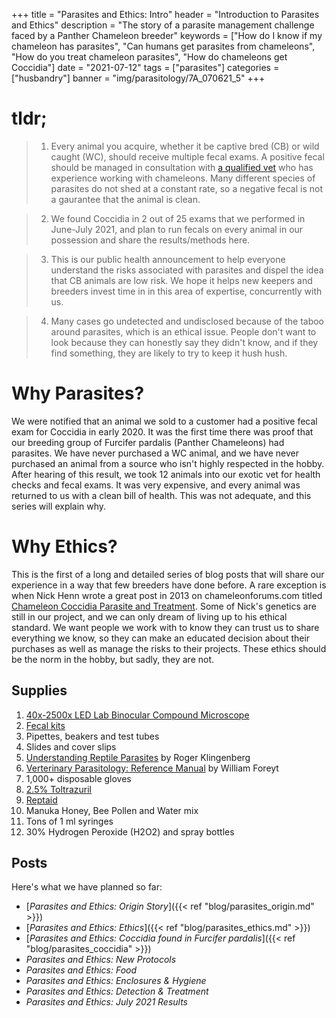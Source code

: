+++
title = "Parasites and Ethics: Intro"
header = "Introduction to Parasites and Ethics"
description = "The story of a parasite management challenge faced by a Panther Chameleon breeder"
keywords = ["How do I know if my chameleon has parasites", "Can humans get parasites from chameleons", "How do you treat chameleon parasites", "How do chameleons get Coccidia"]
date = "2021-07-12"
tags = ["parasites"]
categories = ["husbandry"]
banner = "img/parasitology/7A_070621_5"
+++


# tldr;

> 1. Every animal you acquire, whether it be captive bred (CB) or wild caught (WC), should receive multiple fecal exams. A positive fecal should be managed in consultation with [a qualified vet](http://arav.site-ym.com/search/custom.asp?id=3661) who has experience working with chameleons. Many different species of parasites do not shed at a constant rate, so a negative fecal is not a gaurantee that the animal is clean.

> 2. We found Coccidia in 2 out of 25 exams that we performed in June-July 2021, and plan to run fecals on every animal in our possession and share the results/methods here.

> 3. This is our public health announcement to help everyone understand the risks associated with parasites and dispel the idea that CB animals are low risk. We hope it helps new keepers and breeders invest time in in this area of expertise, concurrently with us.

> 4. Many cases go undetected and undisclosed because of the taboo around parasites, which is an ethical issue. People don't want to look because they can honestly say they didn't know, and if they find something, they are likely to try to keep it hush hush.

# Why Parasites?

We were notified that an animal we sold to a customer had a positive fecal exam for Coccidia in early 2020. It was the first time there was proof that our breeding group of Furcifer pardalis (Panther Chameleons) had parasites. We have never purchased a WC animal, and we have never purchased an animal from a source who isn't highly respected in the hobby. After hearing of this result, we took 12 animals into our exotic vet for health checks and fecal exams. It was very expensive, and every animal was returned to us with a clean bill of health. This was not adequate, and this series will explain why.

# Why Ethics?

This is the first of a long and detailed series of blog posts that will share our experience in a way that few breeders have done before. A rare exception is when Nick Henn wrote a great post in 2013 on chameleonforums.com titled [Chameleon Coccidia Parasite and Treatment](https://www.chameleonforums.com/threads/chameleon-coccidia-parasite-and-treatment.119307/). Some of Nick's genetics are still in our project, and we can only dream of living up to his ethical standard. We want people we work with to know they can trust us to share everything we know, so they can make an educated decision about their purchases as well as manage the risks to their projects. These ethics should be the norm in the hobby, but sadly, they are not.

## Supplies

1. [40x-2500x LED Lab Binocular Compound Microscope](https://www.amscope.com/compound-microscopes/40x-2500x-led-lab-binocular-compound-microscope-with-3d-stage.html)
2. [Fecal kits](https://www.circlecsupply.com/vetone-601026-fecal-diagnostic-kit-50-count-dispensing-box.html?gclid=Cj0KCQjw_8mHBhClARIsABfFgpjgthRA97lBppws769JaeOBt4LtioNBsRXBbnjiItzXPDMeya5DQqIaAjM_EALw_wcB)
2. Pipettes, beakers and test tubes
3. Slides and cover slips
4. [Understanding Reptile Parasites](https://www.amazon.com/Understanding-Reptile-Parasites-Advanced-Vivarium/dp/1620082721/ref=asc_df_1620082721/?tag=hyprod-20&linkCode=df0&hvadid=312057593249&hvpos=&hvnetw=g&hvrand=6272991144596424549&hvpone=&hvptwo=&hvqmt=&hvdev=c&hvdvcmdl=&hvlocint=&hvlocphy=9007774&hvtargid=pla-520865739586&psc=1) by Roger Klingenberg
5. [Verterinary Parasitology: Reference Manual](https://www.amazon.com/Veterinary-Parasitology-Reference-William-Foreyt/dp/0813824192/ref=sr_1_9?dchild=1&keywords=parasitology&qid=1626590823&s=books&sr=1-9) by William Foreyt
6. 1,000+ disposable gloves
7. [2.5% Toltrazuril](https://www.beardeddragon.co/index.php?route=product/product&product_id=246)
8. [Reptaid](https://www.ambernaturalz.com/index.php/product/reptaid/)
9. Manuka Honey, Bee Pollen and Water mix
10. Tons of 1 ml syringes
11. 30% Hydrogen Peroxide (H2O2) and spray bottles

## Posts

Here's what we have planned so far:

- [*Parasites and Ethics: Origin Story*]({{< ref "blog/parasites_origin.md" >}})
- [*Parasites and Ethics: Ethics*]({{< ref "blog/parasites_ethics.md" >}})
- [*Parasites and Ethics: Coccidia found in Furcifer pardalis*]({{< ref "blog/parasites_coccidia" >}})
- *Parasites and Ethics: New Protocols*
- *Parasites and Ethics: Food*
- *Parasites and Ethics: Enclosures & Hygiene*
- *Parasites and Ethics: Detection & Treatment*
- *Parasites and Ethics: July 2021 Results*

